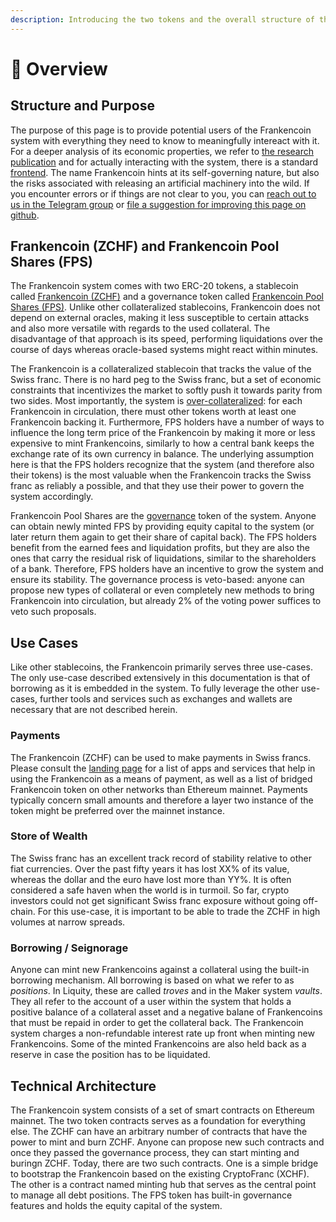 ```yaml
---
description: Introducing the two tokens and the overall structure of the system
---
```


# 🧀 Overview

## Structure and Purpose

The purpose of this page is to provide potential users of the Frankencoin system with everything they need to know to meaningfully intereact with it. For a deeper analysis of its economic properties, we refer to [the research publication](https://frankencoin.com/thesis-frankencoin.pdf) and for actually interacting with the system, there is a standard [frontend](https://frankencoin.com). The name Frankencoin hints at its self-governing nature, but also the risks associated with releasing an artificial machinery into the wild. If you encounter errors or if things are not clear to you, you can [reach out to us in the Telegram group](https://web.telegram.org/a/#-1001924255643) or [file a suggestion for improving this page on github](https://github.com/Frankencoin-ZCHF/frankencoin-dapp/issues).

## Frankencoin (ZCHF) and Frankencoin Pool Shares (FPS)

The Frankencoin system comes with two ERC-20 tokens, a stablecoin called [Frankencoin (ZCHF)](https://etherscan.io/address/0xB58E61C3098d85632Df34EecfB899A1Ed80921cB) and a governance token called [Frankencoin Pool Shares (FPS)](https://etherscan.io/address/0x1bA26788dfDe592fec8bcB0Eaff472a42BE341B2). Unlike other collateralized stablecoins, Frankencoin does not depend on external oracles, making it less susceptible to certain attacks and also more versatile with regards to the used collateral. The disadvantage of that approach is its speed, performing liquidations over the course of days whereas oracle-based systems might react within minutes.

The Frankencoin is a collateralized stablecoin that tracks the value of the Swiss franc. There is no hard peg to the Swiss franc, but a set of economic constraints that incentivizes the market to softly push it towards parity from two sides. Most importantly, the system is [over-collateralized](positions/): for each Frankencoin in circulation, there must other tokens worth at least one Frankencoin backing it. Furthermore, FPS holders have a number of ways to influence the long term price of the Frankencoin by making it more or less expensive to mint Frankencoins, similarly to how a central bank keeps the exchange rate of its own currency in balance. The underlying assumption here is that the FPS holders recognize that the system (and therefore also their tokens) is the most valuable when the Frankencoin tracks the Swiss franc as reliably a possible, and that they use their power to govern the system accordingly.

Frankencoin Pool Shares are the [governance](governance.md) token of the system. Anyone can obtain newly minted FPS by providing equity capital to the system (or later return them again to get their share of capital back). The FPS holders benefit from the earned fees and liquidation profits, but they are also the ones that carry the residual risk of liquidations, similar to the shareholders of a bank. Therefore, FPS holders have an incentive to grow the system and ensure its stability. The governance process is veto-based: anyone can propose new types of collateral or even completely new methods to bring Frankencoin into circulation, but already 2% of the voting power suffices to veto such proposals.

## Use Cases

Like other stablecoins, the Frankencoin primarily serves three use-cases. The only use-case described extensively in this documentation is that of borrowing as it is embedded in the system. To fully leverage the other use-cases, further tools and services such as exchanges and wallets are necessary that are not described herein.

### Payments

The Frankencoin (ZCHF) can be used to make payments in Swiss francs. Please consult the [landing page](https://frankencoin.com) for a list of apps and services that help in using the Frankencoin as a means of payment, as well as a list of bridged Frankencoin token on other networks than Ethereum mainnet. Payments typically concern small amounts and therefore a layer two instance of the token might be preferred over the mainnet instance.

### Store of Wealth

The Swiss franc has an excellent track record of stability relative to other fiat currencies. Over the past fifty years it has lost XX% of its value, whereas the dollar and the euro have lost more than YY%. It is often considered a safe haven when the world is in turmoil. So far, crypto investors could not get significant Swiss franc exposure without going off-chain. For this use-case, it is important to be able to trade the ZCHF in high volumes at narrow spreads.

### Borrowing / Seignorage

Anyone can mint new Frankencoins against a collateral using the built-in borrowing mechanism. All borrowing is based on what we refer to as _positions_. In Liquity, these are called _troves_ and in the Maker system _vaults_. They all refer to the account of a user within the system that holds a positive balance of a collateral asset and a negative balane of Frankencoins that must be repaid in order to get the collateral back. The Frankencoin system charges a non-refundable interest rate up front when minting new Frankencoins. Some of the minted Frankencoins are also held back as a reserve in case the position has to be liquidated.

## Technical Architecture

The Frankencoin system consists of a set of smart contracts on Ethereum mainnet. The two token contracts serves as a foundation for everything else. The ZCHF can have an arbitrary number of contracts that have the power to mint and burn ZCHF. Anyone can propose new such contracts and once they passed the governance process, they can start minting and buringn ZCHF. Today, there are two such contracts. One is a simple bridge to bootstrap the Frankencoin based on the existing CryptoFranc (XCHF). The other is a contract named minting hub that serves as the central point to manage all debt positions. The FPS token has built-in governance features and holds the equity capital of the system.

